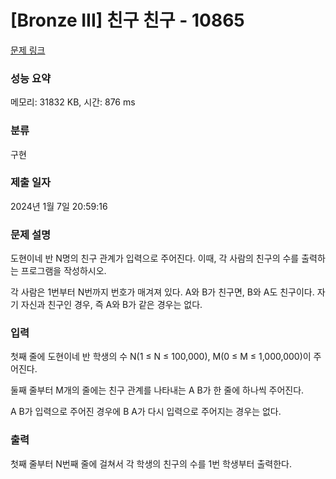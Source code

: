 # [Bronze III] 친구 친구 - 10865 

[문제 링크](https://www.acmicpc.net/problem/10865) 

### 성능 요약

메모리: 31832 KB, 시간: 876 ms

### 분류

구현

### 제출 일자

2024년 1월 7일 20:59:16

### 문제 설명

<p>도현이네 반 N명의 친구 관계가 입력으로 주어진다. 이때, 각 사람의 친구의 수를 출력하는 프로그램을 작성하시오.</p>

<p>각 사람은 1번부터 N번까지 번호가 매겨져 있다. A와 B가 친구면, B와 A도 친구이다. 자기 자신과 친구인 경우, 즉 A와 B가 같은 경우는 없다.</p>

### 입력 

 <p>첫째 줄에 도현이네 반 학생의 수 N(1 ≤ N ≤ 100,000), M(0 ≤ M ≤ 1,000,000)이 주어진다. </p>

<p>둘째 줄부터 M개의 줄에는 친구 관계를 나타내는 A B가 한 줄에 하나씩 주어진다.</p>

<p>A B가 입력으로 주어진 경우에 B A가 다시 입력으로 주어지는 경우는 없다.</p>

### 출력 

 <p>첫째 줄부터 N번째 줄에 걸쳐서 각 학생의 친구의 수를 1번 학생부터 출력한다.</p>

